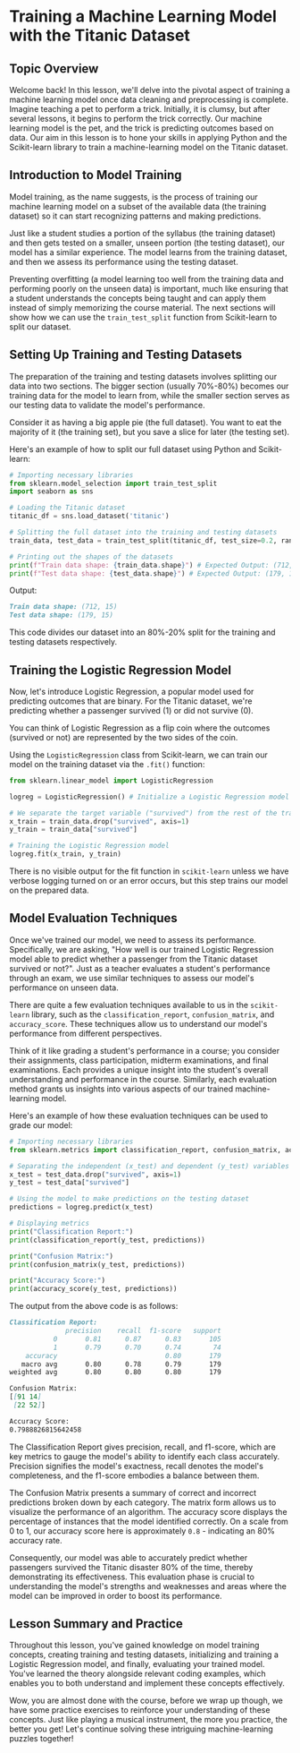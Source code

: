 # Training a Machine Learning Model with the Titanic Dataset

## Topic Overview
Welcome back! In this lesson, we'll delve into the pivotal aspect of training a machine learning model once data cleaning and preprocessing is complete. Imagine teaching a pet to perform a trick. Initially, it is clumsy, but after several lessons, it begins to perform the trick correctly. Our machine learning model is the pet, and the trick is predicting outcomes based on data. Our aim in this lesson is to hone your skills in applying Python and the Scikit-learn library to train a machine-learning model on the Titanic dataset.

## Introduction to Model Training
Model training, as the name suggests, is the process of training our machine learning model on a subset of the available data (the training dataset) so it can start recognizing patterns and making predictions.

Just like a student studies a portion of the syllabus (the training dataset) and then gets tested on a smaller, unseen portion (the testing dataset), our model has a similar experience. The model learns from the training dataset, and then we assess its performance using the testing dataset.

Preventing overfitting (a model learning too well from the training data and performing poorly on the unseen data) is important, much like ensuring that a student understands the concepts being taught and can apply them instead of simply memorizing the course material. The next sections will show how we can use the `train_test_split` function from Scikit-learn to split our dataset.

## Setting Up Training and Testing Datasets
The preparation of the training and testing datasets involves splitting our data into two sections. The bigger section (usually 70%-80%) becomes our training data for the model to learn from, while the smaller section serves as our testing data to validate the model's performance.

Consider it as having a big apple pie (the full dataset). You want to eat the majority of it (the training set), but you save a slice for later (the testing set).

Here's an example of how to split our full dataset using Python and Scikit-learn:

```Python
# Importing necessary libraries
from sklearn.model_selection import train_test_split
import seaborn as sns

# Loading the Titanic dataset
titanic_df = sns.load_dataset('titanic')

# Splitting the full dataset into the training and testing datasets
train_data, test_data = train_test_split(titanic_df, test_size=0.2, random_state=42)

# Printing out the shapes of the datasets
print(f"Train data shape: {train_data.shape}") # Expected Output: (712, 15)
print(f"Test data shape: {test_data.shape}") # Expected Output: (179, 15)
```

Output:

```Markdown
Train data shape: (712, 15)
Test data shape: (179, 15)
```

This code divides our dataset into an 80%-20% split for the training and testing datasets respectively.

## Training the Logistic Regression Model
Now, let's introduce Logistic Regression, a popular model used for predicting outcomes that are binary. For the Titanic dataset, we're predicting whether a passenger survived (1) or did not survive (0).

You can think of Logistic Regression as a flip coin where the outcomes (survived or not) are represented by the two sides of the coin.

Using the `LogisticRegression` class from Scikit-learn, we can train our model on the training dataset via the `.fit()` function:

```Python
from sklearn.linear_model import LogisticRegression

logreg = LogisticRegression() # Initialize a Logistic Regression model

# We separate the target variable ("survived") from the rest of the training data
x_train = train_data.drop("survived", axis=1)
y_train = train_data["survived"]

# Training the Logistic Regression model
logreg.fit(x_train, y_train)
```

There is no visible output for the fit function in `scikit-learn` unless we have verbose logging turned on or an error occurs, but this step trains our model on the prepared data.

## Model Evaluation Techniques
Once we've trained our model, we need to assess its performance. Specifically, we are asking, "How well is our trained Logistic Regression model able to predict whether a passenger from the Titanic dataset survived or not?". Just as a teacher evaluates a student's performance through an exam, we use similar techniques to assess our model's performance on unseen data.

There are quite a few evaluation techniques available to us in the `scikit-learn` library, such as the `classification_report`, `confusion_matrix`, and `accuracy_score`. These techniques allow us to understand our model's performance from different perspectives.

Think of it like grading a student's performance in a course; you consider their assignments, class participation, midterm examinations, and final examinations. Each provides a unique insight into the student's overall understanding and performance in the course. Similarly, each evaluation method grants us insights into various aspects of our trained machine-learning model.

Here's an example of how these evaluation techniques can be used to grade our model:

```Python
# Importing necessary libraries
from sklearn.metrics import classification_report, confusion_matrix, accuracy_score

# Separating the independent (x_test) and dependent (y_test) variables from the testing dataset
x_test = test_data.drop("survived", axis=1)
y_test = test_data["survived"]

# Using the model to make predictions on the testing dataset
predictions = logreg.predict(x_test)

# Displaying metrics
print("Classification Report:")
print(classification_report(y_test, predictions))

print("Confusion Matrix:")
print(confusion_matrix(y_test, predictions))

print("Accuracy Score:")
print(accuracy_score(y_test, predictions))
```

The output from the above code is as follows:

```Markdown
Classification Report:
              precision    recall  f1-score   support
           0       0.81      0.87      0.83       105
           1       0.79      0.70      0.74        74
    accuracy                           0.80       179
   macro avg       0.80      0.78      0.79       179
weighted avg       0.80      0.80      0.80       179

Confusion Matrix:
[[91 14]
 [22 52]]

Accuracy Score:
0.7988826815642458
```

The Classification Report gives precision, recall, and f1-score, which are key metrics to gauge the model's ability to identify each class accurately. Precision signifies the model's exactness, recall denotes the model's completeness, and the f1-score embodies a balance between them.

The Confusion Matrix presents a summary of correct and incorrect predictions broken down by each category. The matrix form allows us to visualize the performance of an algorithm. The accuracy score displays the percentage of instances that the model identified correctly. On a scale from 0 to 1, our accuracy score here is approximately `0.8` - indicating an 80% accuracy rate.

Consequently, our model was able to accurately predict whether passengers survived the Titanic disaster 80% of the time, thereby demonstrating its effectiveness. This evaluation phase is crucial to understanding the model's strengths and weaknesses and areas where the model can be improved in order to boost its performance.

## Lesson Summary and Practice
Throughout this lesson, you've gained knowledge on model training concepts, creating training and testing datasets, initializing and training a Logistic Regression model, and finally, evaluating your trained model. You've learned the theory alongside relevant coding examples, which enables you to both understand and implement these concepts effectively.

Wow, you are almost done with the course, before we wrap up though, we have some practice exercises to reinforce your understanding of these concepts. Just like playing a musical instrument, the more you practice, the better you get! Let's continue solving these intriguing machine-learning puzzles together!

